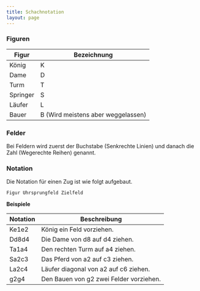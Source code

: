 ```yaml
---
title: Schachnotation
layout: page
---
```


### Figuren

| Figur | Bezeichnung |
| ----- | ----------- |
| König | K |
| Dame | D |
| Turm | T |
| Springer | S |
| Läufer | L |
| Bauer | B (Wird meistens aber weggelassen) |

### Felder
Bei Feldern wird zuerst der Buchstabe (Senkrechte Linien) und danach die Zahl (Wegerechte Reihen) genannt.

### Notation
Die Notation für einen Zug ist wie folgt aufgebaut.
```
Figur Uhrsprungfeld Zielfeld
```

**Beispiele**

| Notation | Beschreibung |
| -------- | ------------ |
| Ke1e2 | König ein Feld vorziehen. |
| Dd8d4 | Die Dame von d8 auf d4 ziehen. |
| Ta1a4 | Den rechten Turm auf a4 ziehen. |
| Sa2c3 | Das Pferd von a2 auf c3 ziehen. |
| La2c4 | Läufer diagonal von a2 auf c6 ziehen. |
| g2g4 | Den Bauen von g2 zwei Felder vorziehen. |

